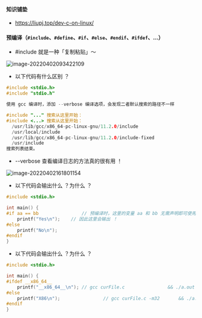 #### 知识铺垫

- https://liupj.top/dev-c-on-linux/

#### 预编译（`#include`、`#define`、`#if`、`#else`、`#endif`、`#ifdef`、...）

- #include 就是一种「复制粘贴」～

![image-20220402093422109](https://aliyun-oss-lpj.oss-cn-qingdao.aliyuncs.com/images/by-picgo/image-20220402093422109.png)

- 以下代码有什么区别 ？

```c
#include <stdio.h>
#include "stdio.h"

使用 gcc 编译时，添加 --verbose 编译选项，会发现二者默认搜索的路径不一样

#include "..." 搜索从这里开始：
#include <...> 搜索从这里开始：
  /usr/lib/gcc/x86_64-pc-linux-gnu/11.2.0/include
  /usr/local/include
  /usr/lib/gcc/x86_64-pc-linux-gnu/11.2.0/include-fixed
  /usr/include
搜索列表结束。
```

- --verbose 查看编译日志的方法真的很有用 ！

![image-20220402161801154](https://aliyun-oss-lpj.oss-cn-qingdao.aliyuncs.com/images/by-picgo/image-20220402161801154.png)

- 以下代码会输出什么 ？为什么 ？

```c
#include <stdio.h>

int main() {
#if aa == bb				// 预编译时，这里的变量 aa 和 bb 无需声明即可使用，初始值都为空，因此二者确实相等
	printf("Yes\n");	// 因此这里会输出 ！
#else
	printf("No\n");
#endif
}
```

- 以下代码会输出什么 ？为什么 ？

```c
#include <stdio.h>

int main() {
#ifdef __x86_64__
	printf("__x86_64__\n");	// gcc curFile.c				&& ./a.out => 输出本行
#else
	printf("X86\n");				// gcc curFile.c -m32		&& ./a.out => 输出本行
#endif
}
```

